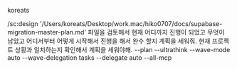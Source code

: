 koreats

/sc:design '/Users/koreats/Desktop/work.mac/hiko0707/docs/supabase-migration-master-plan.md' 파일을 검토해서 현재 어디까지 진행이 되었고 무엇이 남았고 어디서부터 어떻게 시작해서 진행을 해서 완수 할지 계획을 세워줘. 현재 프로젝트 상황과 일치하는지 확인해서 계획을 세워야해. --plan --ultrathink --wave-mode auto --wave-delegation tasks --delegate auto  --all-mcp

